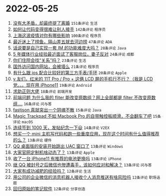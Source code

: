 # 2022-05-25

1. [没有大矛盾，却最终提了离婚](https://www.v2ex.com/t/855163) `151条评论` `生活`
1. [如何让代码变得很难让别人接手](https://www.v2ex.com/t/855110) `142条评论` `程序员`
1. [上海这波疫情对你有哪些影响](https://www.v2ex.com/t/855121) `100条评论` `程序员`
1. [最近迷上了捞鱼，隔山差五就去河边捞](https://www.v2ex.com/t/855114) `47条评论` `ADA`
1. [话说要是自己实现一套 IM 的功能难度大吗？](https://www.v2ex.com/t/855128) `28条评论` `Java`
1. [5 年媒体行业经验最近面试了客服岗位，妻子反对](https://www.v2ex.com/t/855175) `24条评论` `成都`
1. [你们住院会找“关系”吗？](https://www.v2ex.com/t/855180) `23条评论` `生活`
1. [国外访问国内网站，会被墙么](https://www.v2ex.com/t/855123) `21条评论` `程序员`
1. [有什么跟 ios 配合比较好的第三方手表/手环](https://www.v2ex.com/t/855104) `20条评论` `Apple`
1. [v 友们，红米的 11T Pro / Pro + 这俩 LCD 屏的手机行不行？（我是 LCD 党。。。现在用 iPhone11](https://www.v2ex.com/t/855194) `19条评论` `Android`
1. [求助正则大佬](https://www.v2ex.com/t/855137) `18条评论` `前端开发`
1. [前端问题 为什么我的 fliter 能改变原数组？网上全部都是 filter 不改变原数组....](https://www.v2ex.com/t/855112) `16条评论` `问与答`
1. [fastjson 真就突出一个阴魂不散](https://www.v2ex.com/t/855129) `15条评论` `Java`
1. [Magic Trackpad 不如 Macbook Pro 的自带触控板顺滑，不会翻车了吧](https://www.v2ex.com/t/855124) `15条评论` `macOS`
1. [连续签到 1000 天，发帖纪念一下😃](https://www.v2ex.com/t/855103) `14条评论` `V2EX`
1. [想买一个 mini 主机写代码和跑一些重度应用，现在这个时间有什么值得推荐的么？](https://www.v2ex.com/t/855178) `13条评论` `硬件`
1. [QQ 桌面版的安装开始跳出 UAC 窗口了](https://www.v2ex.com/t/855155) `13条评论` `Windows`
1. [大家官网定制机啥动态了？](https://www.v2ex.com/t/855148) `13条评论` `Apple`
1. [收了一台 iPhone11 有推荐的电池更换吗](https://www.v2ex.com/t/855146) `13条评论` `iPhone`
1. [继 QQ 被封号之后微信也惨遭毒手，该如何应对和解决？](https://www.v2ex.com/t/855125) `13条评论` `问与答`
1. [大家有成功减肥的经验吗？](https://www.v2ex.com/t/855207) `12条评论` `生活`
1. [用公司的企业微信的消息机器人接收个人消息推送有啥风险吗](https://www.v2ex.com/t/855154) `12条评论` `职场话题`
1. [回归原始的笔记软件](https://www.v2ex.com/t/855107) `12条评论` `分享创造`
